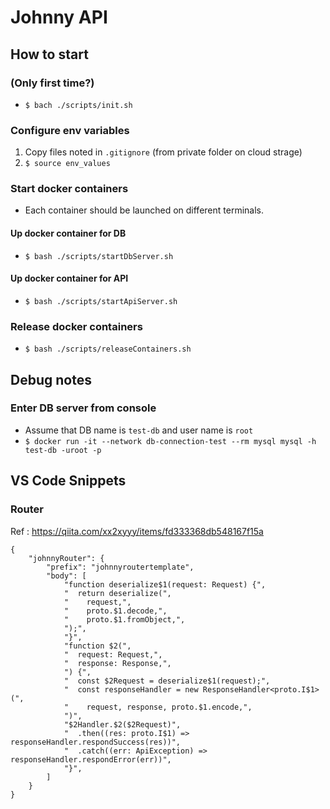# Johnny API

## How to start

### (Only first time?) 

- `$ bach ./scripts/init.sh`

### Configure env variables

1. Copy files noted in `.gitignore` (from private folder on cloud strage)
2. `$ source env_values`

### Start docker containers

- Each container should be launched on different terminals.

#### Up docker container for DB

- `$ bash ./scripts/startDbServer.sh`

#### Up docker container for API

- `$ bash ./scripts/startApiServer.sh`

### Release docker containers

- `$ bash ./scripts/releaseContainers.sh`

## Debug notes

### Enter DB server from console

- Assume that DB name is `test-db` and user name is `root`
- `$ docker run -it --network db-connection-test --rm mysql mysql -h test-db -uroot -p`

## VS Code Snippets

### Router

Ref : https://qiita.com/xx2xyyy/items/fd333368db548167f15a

```
{
	"johnnyRouter": {
		"prefix": "johnnyroutertemplate",
		"body": [
			"function deserialize$1(request: Request) {",
			"  return deserialize(",
			"    request,",
			"    proto.$1.decode,",
			"    proto.$1.fromObject,",
			");",
			"}",
			"function $2(",
			"  request: Request,",
			"  response: Response,",
			") {",
			"  const $2Request = deserialize$1(request);",
			"  const responseHandler = new ResponseHandler<proto.I$1>(",
			"    request, response, proto.$1.encode,",
			")",
			"$2Handler.$2($2Request)",
			"  .then((res: proto.I$1) => responseHandler.respondSuccess(res))",
			"  .catch((err: ApiException) => responseHandler.respondError(err))",
			"}",
		]
	}
}
```